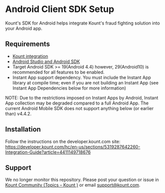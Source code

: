 Android Client SDK Setup
========================

Kount's SDK for Android helps integrate Kount's fraud fighting solution into your Android app.

## Requirements

-   [Kount integration](http://www.kount.com/fraud-detection-software)
-   [Android Studio and Android SDK](http://developer.android.com/sdk/index.html)
-   Target Android SDK &gt;= 19(Android 4.4) however, 29(Android10) is recommended for all features to be enabled.
-   Instant App support dependency. You must include the Instant App library at compile time; even if you are not building an Instant App (see Instant App Dependencies below for more information)

NOTE: Due to the restrictions imposed on Instant Apps by Android, Instant App collection may be degraded compared to a full Android App. The current Android Mobile SDK does not support anything below (or earlier than) v4.4.2.

## Installation

Follow the instructions on the developer.kount.com site: https://developer.kount.com/hc/en-us/sections/5319287642260-Integration-Guide?article=4411149718676

## Support
We no longer monitor this repository. Please post your question or issue in [Kount Community (Topics – Kount )](https://support.kount.com/hc/en-us/community/topics) or email support@kount.com.
